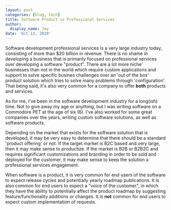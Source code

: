 ```yaml
---
layout: post
categories: [blog, tech]
title: Software Product vs Professional Services
author:
  display_name: Jay
date: 'Oct 13, 2020'
---
```

Software development professional services is a very large industry today, consisting of more than $20 billion in revenue.  There is no shame in developing a business that is primarily focused on professional services over developing a software "product".  There are a lot more niche' businesses than not in the world which require custom applications and support to solve specific busines challenges over an 'out of the box' product solution which tries to solve many problems through 'configuration'.  That being said, it's also very common for a company to offer **both** products and services.

As for me, I've been in the software development industry for a long(ish) time.  Not to give away my age or anything, but I was writing software on a Commodore PET at the age of six (6).  I've also worked for some great companies over the years, writing custom software solutions, as well as software products.

Depending on the market that exists for the software solution that is developed, it may be very easy to determine that there should be a standard 'product offering' or not.  If the target market is B2C based and very large, then it may make sense to productize.  If the market is B2B or B2B2C and requires significant customizations and branding in order to be sold and deployed for the customer, it may make sense to keep the solution a professional services engagement.

When software is a product, it is very common for end users of the software to expect release cycles and potentially yearly roadmap publications.  It is also common for end users to expect a "voice of the customer", in which they have the ability to potentially affect the product roadmap by suggesting feature/functionality additions or changes.  It is **not** common for end users to expect custom implementation of requests.


